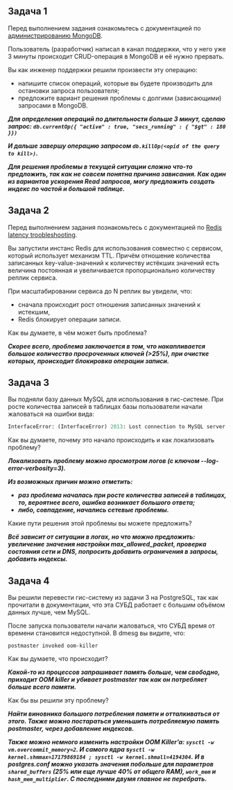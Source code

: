 ## Задача 1

Перед выполнением задания ознакомьтесь с документацией по [администрированию MongoDB](https://docs.mongodb.com/manual/administration/).

Пользователь (разработчик) написал в канал поддержки, что у него уже 3 минуты происходит CRUD-операция в MongoDB и её 
нужно прервать. 

Вы как инженер поддержки решили произвести эту операцию:

- напишите список операций, которые вы будете производить для остановки запроса пользователя;
- предложите вариант решения проблемы с долгими (зависающими) запросами в MongoDB.

_**Для определения операций по длительности больше 3 минут, сделаю запрос: `db.currentOp({ "active" : true, "secs_running" : { "$gt" : 180 }})`**_

_**И дальше завершу операцию запросом `db.killOp(<opid of the query to kill>)`.**_

**_Для решения проблемы в текущей ситуации сложно что-то предложить, так как не совсем понятна причина зависания. Как один из вариантов ускорения Read запросов, могу предложить создать индекс по частой и большой таблице._**

## Задача 2

Перед выполнением задания познакомьтесь с документацией по [Redis latency troobleshooting](https://redis.io/topics/latency).

Вы запустили инстанс Redis для использования совместно с сервисом, который использует механизм TTL. 
Причём отношение количества записанных key-value-значений к количеству истёкших значений есть величина постоянная и
увеличивается пропорционально количеству реплик сервиса. 

При масштабировании сервиса до N реплик вы увидели, что:

- сначала происходит рост отношения записанных значений к истекшим,
- Redis блокирует операции записи.

Как вы думаете, в чём может быть проблема?

_**Скорее всего, проблема заключается в том, что накапливается большое количество просроченных ключей (>25%), при очистке которых, происходит блокировка операции записи.**_
 
## Задача 3

Вы подняли базу данных MySQL для использования в гис-системе. При росте количества записей в таблицах базы
пользователи начали жаловаться на ошибки вида:
```python
InterfaceError: (InterfaceError) 2013: Lost connection to MySQL server during query u'SELECT..... '
```

Как вы думаете, почему это начало происходить и как локализовать проблему?

_**Локализовать проблему можно просмотром логов (с ключом --log-error-verbosity=3).**_

_**Из возможных причин можно отметить:**_
- _**раз проблема началась при росте количества записей в таблицах, то, вероятнее всего, ошибка возникает большого ответа;**_
- _**либо, совпадение, начались сетевые проблемы.**_

Какие пути решения этой проблемы вы можете предложить?

_**Всё зависит от ситуации в логах, но что можно предложить: увеличение значения настройки max_allowed_packet, проверка состояния сети и DNS, попросить добавить ограничения в запросы, добавить индексы.**_

## Задача 4

Вы решили перевести гис-систему из задачи 3 на PostgreSQL, так как прочитали в документации, что эта СУБД работает с 
большим объёмом данных лучше, чем MySQL.

После запуска пользователи начали жаловаться, что СУБД время от времени становится недоступной. В dmesg вы видите, что:

`postmaster invoked oom-killer`

Как вы думаете, что происходит?

**_Какой-то из процессов запрашивает память больше, чем свободно, приходит OOM killer и убивает postmaster так как он потребляет больше всего памяти._**

Как бы вы решили эту проблему?

**_Найти виновника большого потребления памяти и отталкиваться от этого. Также можно постараться уменьшить потребляемую память postmaster, через добавление индексов._**

**_Также можно немного изменить настройки OOM Killer'a: `sysctl -w vm.overcommit_memory=2`. И самого ядра s`ysctl -w kernel.shmmax=17179869184 ; sysctl -w kernel.shmall=4194304`._**
**_И в postgres.conf можно указать значения побольше для параметров `shared_buffers` (25% или еще лучше 40% от общего RAM), `work_mem` и `hash_mem_multiplier`. С последними двумя главное не перебрать._**
